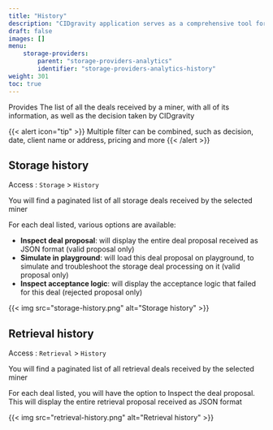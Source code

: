 ```yaml
---
title: "History"
description: "CIDgravity application serves as a comprehensive tool for managing and monitoring of : clients, pricing, acceptance criterias, avalability and activity."
draft: false
images: []
menu:
    storage-providers:
        parent: "storage-providers-analytics"
        identifier: "storage-providers-analytics-history"
weight: 301
toc: true
---
```


Provides The list of all the deals received by a miner, with all of its information, as well as the decision taken by CIDgravity

{{< alert icon="tip" >}}
Multiple filter can be combined,  such as decision, date, client name or address, pricing and more
{{< /alert >}}

## Storage history

Access : `Storage` > `History`

You will find a paginated list of all storage deals received by the selected miner

For each deal listed, various options are available:

- **Inspect deal proposal**: will display the entire deal proposal received as JSON format (valid proposal only)
- **Simulate in playground**: will load this deal proposal on playground, to simulate and troubleshoot the storage deal processing on it (valid proposal only)
- **Inspect acceptance logic**: will display the acceptance logic that failed for this deal (rejected proposal only)

{{< img src="storage-history.png" alt="Storage history" >}}

## Retrieval history

Access : `Retrieval` > `History`

You will find a paginated list of all retrieval deals received by the selected miner

For each deal listed, you will have the option to Inspect the deal proposal. This will display the entire retrieval proposal received as JSON format

{{< img src="retrieval-history.png" alt="Retrieval history" >}}

